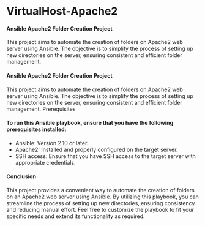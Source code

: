 # VirtualHost-Apache2

#### Ansible Apache2 Folder Creation Project
This project aims to automate the creation of folders on Apache2 web server using Ansible. The objective is to simplify the process of setting up new directories on the server, ensuring consistent and efficient folder management.


#### Ansible Apache2 Folder Creation Project

This project aims to automate the creation of folders on Apache2 web server using Ansible. The objective is to simplify the process of setting up new directories on the server, ensuring consistent and efficient folder management.
Prerequisites

#### To run this Ansible playbook, ensure that you have the following prerequisites installed:

- Ansible: Version 2.10 or later.
- Apache2: Installed and properly configured on the target server.
- SSH access: Ensure that you have SSH access to the target server with appropriate credentials.

#### Conclusion

This project provides a convenient way to automate the creation of folders on an Apache2 web server using Ansible. By utilizing this playbook, you can streamline the process of setting up new directories, ensuring consistency and reducing manual effort. Feel free to customize the playbook to fit your specific needs and extend its functionality as required.
